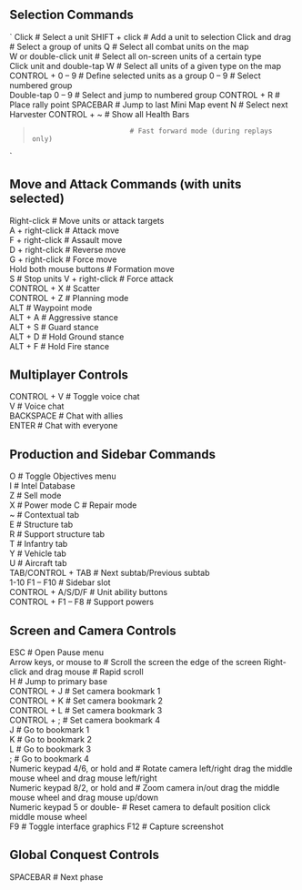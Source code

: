 ## Selection Commands
`
  Click                         # Select a unit
  SHIFT + click                 # Add a unit to selection
  Click and drag                # Select a group of units
  Q                             # Select all combat units on the map   
  W or double-click unit        # Select all on-screen units of a certain type   
  Click unit and double-tap W   # Select all units of a given type on the map   
  CONTROL + 0 – 9               # Define selected units as a group
  0 – 9                         # Select numbered group   
  Double-tap 0 – 9              # Select and jump to numbered group
  CONTROL + R                   # Place rally point
  SPACEBAR                      # Jump to last Mini Map event
  N                             # Select next Harvester
  CONTROL + ~                   # Show all Health Bars   
  >                             # Fast forward mode (during replays only)   
`

## Move and Attack Commands (with units selected)

  Right-click                     # Move units or attack targets   
  A + right-click                 # Attack move   
  F + right-click                 # Assault move   
  D + right-click                 # Reverse move   
  G + right-click                 # Force move   
  Hold both mouse buttons         # Formation move   
  S                               # Stop units
  V + right-click                 # Force attack   
  CONTROL + X                     # Scatter   
  CONTROL + Z                     # Planning mode   
  ALT                             # Waypoint mode   
  ALT + A                         # Aggressive stance   
  ALT + S                         # Guard stance   
  ALT + D                         # Hold Ground stance   
  ALT + F                         # Hold Fire stance  

## Multiplayer Controls
  CONTROL + V                     # Toggle voice chat   
  V                               # Voice chat   
  BACKSPACE                       # Chat with allies   
  ENTER                           # Chat with everyone

## Production and Sidebar Commands
  O                               # Toggle Objectives menu   
  I                               # Intel Database   
  Z                               # Sell mode   
  X                               # Power mode
  C                               # Repair mode   
  ~                               # Contextual tab   
  E                               # Structure tab   
  R                               # Support structure tab   
  T                               # Infantry tab   
  Y                               # Vehicle tab   
  U                               # Aircraft tab   
  TAB/CONTROL + TAB               # Next subtab/Previous subtab   
  1-10 F1 – F10                   # Sidebar slot   
  CONTROL + A/S/D/F               # Unit ability buttons   
  CONTROL + F1 – F8               # Support powers  

## Screen and Camera Controls
  ESC                             # Open Pause menu   
  Arrow keys, or mouse to         # Scroll the screen  the edge of the screen
  Right-click and drag mouse      # Rapid scroll  
  H                               # Jump to primary base   
  CONTROL + J                     # Set camera bookmark 1   
  CONTROL + K                     # Set camera bookmark 2   
  CONTROL + L                     # Set camera bookmark 3   
  CONTROL + ;                     # Set camera bookmark 4   
  J                               # Go to bookmark 1   
  K                               # Go to bookmark 2   
  L                               # Go to bookmark 3   
  ;                               # Go to bookmark 4    
  Numeric keypad 4/6, or hold and # Rotate camera left/right drag the middle mouse wheel and drag mouse left/right  
  Numeric keypad 8/2, or hold and # Zoom camera in/out drag the middle mouse wheel and drag mouse up/down    
  Numeric keypad 5 or double-     # Reset camera to default position click middle mouse wheel    
  F9                              # Toggle interface graphics
  F12                             # Capture screenshot

## Global Conquest Controls
  SPACEBAR                        # Next phase
